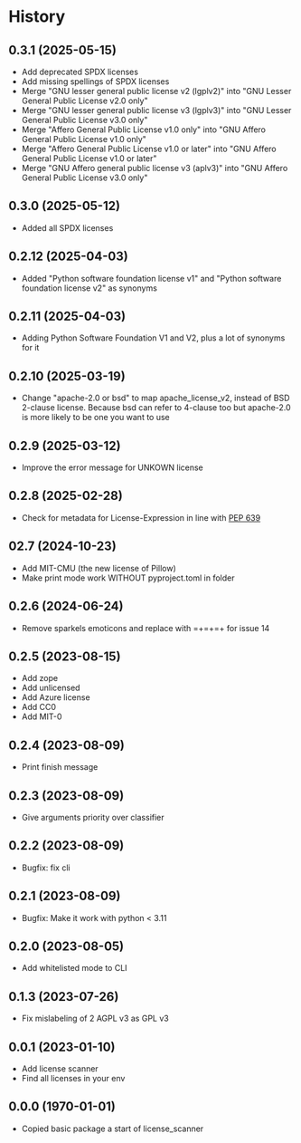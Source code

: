 # History

## 0.3.1 (2025-05-15)

- Add deprecated SPDX licenses
- Add missing spellings of SPDX licenses
- Merge "GNU lesser general public license v2 (lgplv2)" into "GNU Lesser General Public License v2.0 only"
- Merge "GNU lesser general public license v3 (lgplv3)" into "GNU Lesser General Public License v3.0 only"
- Merge "Affero General Public License v1.0 only" into "GNU Affero General Public License v1.0 only"
- Merge "Affero General Public License v1.0 or later" into "GNU Affero General Public License v1.0 or later"
- Merge "GNU Affero general public license v3 (aplv3)" into "GNU Affero General Public License v3.0 only"

## 0.3.0 (2025-05-12)

- Added all SPDX licenses

## 0.2.12 (2025-04-03)

- Added "Python software foundation license v1" and "Python software foundation license v2" as synonyms

## 0.2.11 (2025-04-03)

- Adding Python Software Foundation V1 and V2, plus a lot of synonyms for it

## 0.2.10 (2025-03-19)

- Change "apache-2.0 or bsd" to map apache_license_v2, instead of BSD 2-clause license. Because bsd can refer to 4-clause too but apache-2.0 is more likely to be one you want to use

## 0.2.9 (2025-03-12)

- Improve the error message for UNKOWN license

## 0.2.8 (2025-02-28)

- Check for metadata for License-Expression in line with [PEP 639](https://peps.python.org/pep-0639/)

## 02.7 (2024-10-23)

- Add MIT-CMU (the new license of Pillow)
- Make print mode work WITHOUT pyproject.toml in folder

## 0.2.6 (2024-06-24)

- Remove sparkels emoticons and replace with =+=+=+ for issue 14

## 0.2.5 (2023-08-15)

- Add zope
- Add unlicensed
- Add Azure license
- Add CC0
- Add MIT-0

## 0.2.4 (2023-08-09)

- Print finish message

## 0.2.3 (2023-08-09)

- Give arguments priority over classifier
  
## 0.2.2 (2023-08-09)

- Bugfix: fix cli
  
## 0.2.1 (2023-08-09)

- Bugfix: Make it work with python < 3.11

## 0.2.0 (2023-08-05)

- Add whitelisted mode to CLI

## 0.1.3 (2023-07-26)

- Fix mislabeling of 2 AGPL v3 as GPL v3

## 0.0.1 (2023-01-10)

- Add license scanner
- Find all licenses in your env

## 0.0.0 (1970-01-01)

- Copied basic package a start of license_scanner
